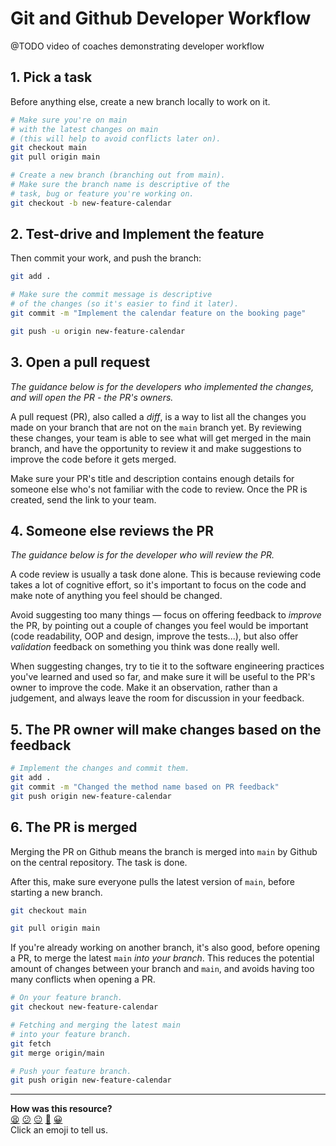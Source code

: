 # Git and Github Developer Workflow

@TODO video of coaches demonstrating developer workflow 

## 1. Pick a task

Before anything else, create a new branch locally to work on it.

```bash
# Make sure you're on main
# with the latest changes on main
# (this will help to avoid conflicts later on).
git checkout main
git pull origin main

# Create a new branch (branching out from main).
# Make sure the branch name is descriptive of the 
# task, bug or feature you're working on.
git checkout -b new-feature-calendar
```

## 2. Test-drive and Implement the feature

Then commit your work, and push the branch:

```bash
git add .

# Make sure the commit message is descriptive
# of the changes (so it's easier to find it later).
git commit -m "Implement the calendar feature on the booking page"

git push -u origin new-feature-calendar
```

## 3. Open a pull request

_The guidance below is for the developers who implemented the changes, and will open the PR - the PR's owners._

A pull request (PR), also called a _diff_, is a way to list all the changes you made on
your branch that are not on the `main` branch yet. By reviewing these changes, your team
is able to see what will get merged in the main branch, and have the opportunity to review
it and make suggestions to improve the code before it gets merged.

Make sure your PR's title and description contains enough details for someone else who's
not familiar with the code to review. Once the PR is created, send the link to your team.

## 4. Someone else reviews the PR

_The guidance below is for the developer who will review the PR._

A code review is usually a task done alone. This is because reviewing code takes a lot of
cognitive effort, so it's important to focus on the code and make note of anything you
feel should be changed.

Avoid suggesting too many things — focus on offering feedback to _improve_ the PR, by
pointing out a couple of changes you feel would be important (code readability, OOP and
design, improve the tests...), but also offer _validation_ feedback on something you think
was done really well.

When suggesting changes, try to tie it to the software engineering practices you've
learned and used so far, and make sure it will be useful to the PR's owner to improve the
code. Make it an observation, rather than a judgement, and always leave the room for
discussion in your feedback.

## 5. The PR owner will make changes based on the feedback

```bash
# Implement the changes and commit them.
git add .
git commit -m "Changed the method name based on PR feedback"
git push origin new-feature-calendar 
```

## 6. The PR is merged

Merging the PR on Github means the branch is merged into `main` by Github on the central
repository. The task is done.

After this, make sure everyone pulls the latest version of `main`, before starting a new
branch.

```bash
git checkout main

git pull origin main
```

If you're already working on another branch, it's also good, before opening a PR, to merge
the latest `main` _into your branch_. This reduces the potential amount of changes between
your branch and `main`, and avoids having too many conflicts when opening a PR.

```bash
# On your feature branch.
git checkout new-feature-calendar

# Fetching and merging the latest main
# into your feature branch.
git fetch
git merge origin/main

# Push your feature branch.
git push origin new-feature-calendar
```



<!-- BEGIN GENERATED SECTION DO NOT EDIT -->

---

**How was this resource?**  
[😫](https://airtable.com/shrUJ3t7KLMqVRFKR?prefill_Repository=makersacademy/engineering-project-1&prefill_File=pills/developer_workflow.md&prefill_Sentiment=😫) [😕](https://airtable.com/shrUJ3t7KLMqVRFKR?prefill_Repository=makersacademy/engineering-project-1&prefill_File=pills/developer_workflow.md&prefill_Sentiment=😕) [😐](https://airtable.com/shrUJ3t7KLMqVRFKR?prefill_Repository=makersacademy/engineering-project-1&prefill_File=pills/developer_workflow.md&prefill_Sentiment=😐) [🙂](https://airtable.com/shrUJ3t7KLMqVRFKR?prefill_Repository=makersacademy/engineering-project-1&prefill_File=pills/developer_workflow.md&prefill_Sentiment=🙂) [😀](https://airtable.com/shrUJ3t7KLMqVRFKR?prefill_Repository=makersacademy/engineering-project-1&prefill_File=pills/developer_workflow.md&prefill_Sentiment=😀)  
Click an emoji to tell us.

<!-- END GENERATED SECTION DO NOT EDIT -->
